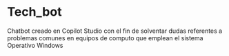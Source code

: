 # Tech_bot
Chatbot creado en Copilot Studio con el fin de solventar dudas referentes a problemas comunes en equipos de computo que emplean el sistema Operativo Windows
